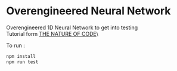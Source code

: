 # Overengineered Neural Network

Overengineered 1D Neural Network to get into testing\
Tutorial form [THE NATURE OF CODE](http://natureofcode.com/book/chapter-10-neural-networks/)\

To run :
```bash
npm install
npm run test
```
